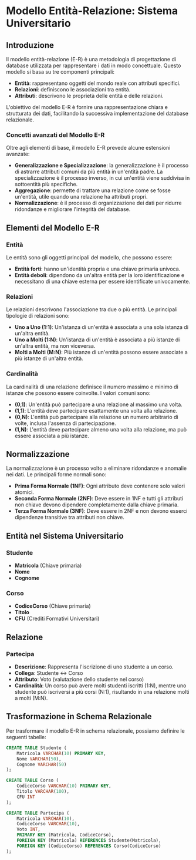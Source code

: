 # Modello Entità-Relazione: Sistema Universitario

## Introduzione
Il modello entità-relazione (E-R) è una metodologia di progettazione di database utilizzata per rappresentare i dati in modo concettuale. Questo modello si basa su tre componenti principali:
- **Entità**: rappresentano oggetti del mondo reale con attributi specifici.
- **Relazioni**: definiscono le associazioni tra entità.
- **Attributi**: descrivono le proprietà delle entità e delle relazioni.

L'obiettivo del modello E-R è fornire una rappresentazione chiara e strutturata dei dati, facilitando la successiva implementazione del database relazionale.

### Concetti avanzati del Modello E-R
Oltre agli elementi di base, il modello E-R prevede alcune estensioni avanzate:
- **Generalizzazione e Specializzazione**: la generalizzazione è il processo di astrarre attributi comuni da più entità in un'entità padre. La specializzazione è il processo inverso, in cui un'entità viene suddivisa in sottoentità più specifiche.
- **Aggregazione**: permette di trattare una relazione come se fosse un'entità, utile quando una relazione ha attributi propri.
- **Normalizzazione**: è il processo di organizzazione dei dati per ridurre ridondanze e migliorare l'integrità del database.

## Elementi del Modello E-R

### Entità
Le entità sono gli oggetti principali del modello, che possono essere:
- **Entità forti**: hanno un'identità propria e una chiave primaria univoca.
- **Entità deboli**: dipendono da un'altra entità per la loro identificazione e necessitano di una chiave esterna per essere identificate univocamente.

### Relazioni
Le relazioni descrivono l'associazione tra due o più entità. Le principali tipologie di relazioni sono:
- **Uno a Uno (1:1)**: Un'istanza di un'entità è associata a una sola istanza di un'altra entità.
- **Uno a Molti (1:N)**: Un'istanza di un'entità è associata a più istanze di un'altra entità, ma non viceversa.
- **Molti a Molti (M:N)**: Più istanze di un'entità possono essere associate a più istanze di un'altra entità.

### Cardinalità
La cardinalità di una relazione definisce il numero massimo e minimo di istanze che possono essere coinvolte. I valori comuni sono:
- **(0,1)**: Un'entità può partecipare a una relazione al massimo una volta.
- **(1,1)**: L'entità deve partecipare esattamente una volta alla relazione.
- **(0,N)**: L'entità può partecipare alla relazione un numero arbitrario di volte, inclusa l'assenza di partecipazione.
- **(1,N)**: L'entità deve partecipare almeno una volta alla relazione, ma può essere associata a più istanze.

## Normalizzazione
La normalizzazione è un processo volto a eliminare ridondanze e anomalie nei dati. Le principali forme normali sono:
- **Prima Forma Normale (1NF)**: Ogni attributo deve contenere solo valori atomici.
- **Seconda Forma Normale (2NF)**: Deve essere in 1NF e tutti gli attributi non chiave devono dipendere completamente dalla chiave primaria.
- **Terza Forma Normale (3NF)**: Deve essere in 2NF e non devono esserci dipendenze transitive tra attributi non chiave.

## Entità nel Sistema Universitario

### Studente
- **Matricola** (Chiave primaria)
- **Nome**
- **Cognome**

### Corso
- **CodiceCorso** (Chiave primaria)
- **Titolo**
- **CFU** (Crediti Formativi Universitari)

## Relazione

### Partecipa
- **Descrizione**: Rappresenta l'iscrizione di uno studente a un corso.
- **Collega**: Studente ↔ Corso
- **Attributo**: Voto (valutazione dello studente nel corso)
- **Cardinalità**: Un corso può avere molti studenti iscritti (1:N), mentre uno studente può iscriversi a più corsi (N:1), risultando in una relazione molti a molti (M:N).

## Trasformazione in Schema Relazionale
Per trasformare il modello E-R in schema relazionale, possiamo definire le seguenti tabelle:

```sql
CREATE TABLE Studente (
    Matricola VARCHAR(10) PRIMARY KEY,
    Nome VARCHAR(50),
    Cognome VARCHAR(50)
);

CREATE TABLE Corso (
    CodiceCorso VARCHAR(10) PRIMARY KEY,
    Titolo VARCHAR(100),
    CFU INT
);

CREATE TABLE Partecipa (
    Matricola VARCHAR(10),
    CodiceCorso VARCHAR(10),
    Voto INT,
    PRIMARY KEY (Matricola, CodiceCorso),
    FOREIGN KEY (Matricola) REFERENCES Studente(Matricola),
    FOREIGN KEY (CodiceCorso) REFERENCES Corso(CodiceCorso)
);
